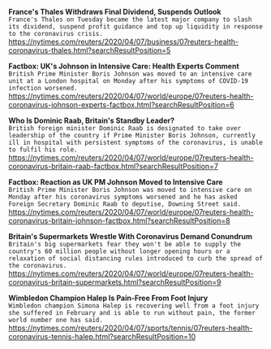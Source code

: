 **France's Thales Withdraws Final Dividend, Suspends Outlook**\
`France's Thales on Tuesday became the latest major company to slash its dividend, suspend profit guidance and top up liquidity in response to the coronavirus crisis.`\
https://nytimes.com/reuters/2020/04/07/business/07reuters-health-coronavirus-thales.html?searchResultPosition=5

**Factbox: UK's Johnson in Intensive Care: Health Experts Comment**\
`British Prime Minister Boris Johnson was moved to an intensive care unit at a London hospital on Monday after his symptoms of COVID-19 infection worsened. `\
https://nytimes.com/reuters/2020/04/07/world/europe/07reuters-health-coronavirus-johnson-experts-factbox.html?searchResultPosition=6

**Who Is Dominic Raab, Britain's Standby Leader?**\
`British foreign minister Dominic Raab is designated to take over leadership of the country if Prime Minister Boris Johnson, currently ill in hospital with persistent symptoms of the coronavirus, is unable to fulfil his role. `\
https://nytimes.com/reuters/2020/04/07/world/europe/07reuters-health-coronavirus-britain-raab-factbox.html?searchResultPosition=7

**Factbox: Reaction as UK PM Johnson Moved to Intensive Care**\
`British Prime Minister Boris Johnson was moved to intensive care on Monday after his coronavirus symptoms worsened and he has asked Foreign Secretary Dominic Raab to deputise, Downing Street said.`\
https://nytimes.com/reuters/2020/04/07/world/europe/07reuters-health-coronavirus-britain-johnson-factbox.html?searchResultPosition=8

**Britain's Supermarkets Wrestle With Coronavirus Demand Conundrum**\
`Britain's big supermarkets fear they won't be able to supply the country's 60 million people without longer opening hours or a relaxation of social distancing rules introduced to curb the spread of the coronavirus.`\
https://nytimes.com/reuters/2020/04/07/world/europe/07reuters-health-coronavirus-britain-supermarkets.html?searchResultPosition=9

**Wimbledon Champion Halep Is Pain-Free From Foot Injury**\
`Wimbledon champion Simona Halep is recovering well from a foot injury she suffered in February and is able to run without pain, the former world number one has said.`\
https://nytimes.com/reuters/2020/04/07/sports/tennis/07reuters-health-coronavirus-tennis-halep.html?searchResultPosition=10

